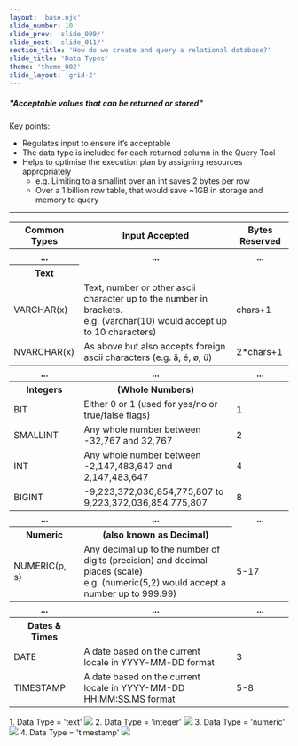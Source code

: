 ```yaml
---
layout: 'base.njk'
slide_number: 10
slide_prev: 'slide_009/'
slide_next: 'slide_011/'
section_title: 'How do we create and query a relational database?'
slide_title: 'Data Types'
theme: 'theme_002'
slide_layout: 'grid-2'
---
```


<section class="slide__text">

##### "Acceptable values that can be returned or stored"

Key points:
- Regulates input to ensure it’s acceptable
- The data type is included for each returned column in the Query Tool
- Helps to optimise the execution plan by assigning resources appropriately
  - e.g. Limiting to a smallint over an int saves 2 bytes per row
  - Over a 1 billion row table, that would save ~1GB in storage and memory to query

<hr />

<table>
  <tr>
    <th>Common Types</th>
    <th>Input Accepted</th>
    <th>Bytes Reserved</th>
  </tr>

  <tr>
    <th>...</th>
    <th>...</th>
    <th>...</th>
  </tr>
  <tr>
    <th>Text</th>
    <td></td>
    <td></td>
  </tr>
  <tr>
    <td>VARCHAR(x)</td>
    <td>Text, number or other ascii character up to the number in brackets. <br />
    e.g. (varchar(10) would accept up to 10 characters)</td>
    <td>chars+1</td>
  </tr>
  <tr>
    <td>NVARCHAR(x)</td>
    <td>As above but also accepts foreign ascii characters (e.g. ä, é, ø, ü)</td>
    <td>2*chars+1</td>
  </tr>

  <tr>
    <th>...</th>
    <th>...</th>
    <th>...</th>
  </tr>
  <tr>
    <th>Integers</th>
    <th>(Whole Numbers)</th>
    <th></th>
  </tr>

  <tr>
    <td>BIT</td>
    <td>Either 0 or 1 (used for yes/no or true/false flags)</td>
    <td>1</td>
  </tr>
  <tr>
    <td>SMALLINT</td>
    <td>Any whole number between -32,767 and 32,767</td>
    <td>2</td>
  </tr>
  <tr>
    <td>INT</td>
    <td>Any whole number between -2,147,483,647 and 2,147,483,647</td>
    <td>4</td>
  </tr>
  <tr>
    <td>BIGINT</td>
    <td>-9,223,372,036,854,775,807 to 9,223,372,036,854,775,807</td>
    <td>8</td>
  </tr>

  <tr>
    <th>...</th>
    <th>...</th>
    <th>...</th>
  </tr>
  <tr>
    <th>Numeric</th>
    <th>(also known as Decimal)</th>
    <td></td>
  </tr>
  <tr>
    <td>NUMERIC(p, s)</td>
    <td>Any decimal up to the number of digits (precision) and decimal places (scale) <br /> e.g. (numeric(5,2) would accept a number up to 999.99)</td>
    <td>5-17</td>
  </tr>

  <tr>
    <th>...</th>
    <th>...</th>
    <th>...</th>
  </tr>
  <tr>
    <th>Dates & Times</th>
    <th></th>
    <th></th>
  </tr>
  <tr>
    <td>DATE</td>
    <td>A date based on the current locale in YYYY-MM-DD format</td>
    <td>3</td>
  </tr>
  <tr>
    <td>TIMESTAMP</td>
    <td>A date based on the current locale in YYYY-MM-DD HH:MM:SS.MS format</td>
    <td>5-8</td>
  </tr>
</table>

</section>


<section class="slide__images">
    <caption>1. Data Type = 'text'</caption>
    <img src="{{ '../../images/002_SELECT_Text.png' | url }}" />
    <caption>2. Data Type = 'integer'</caption>
    <img src="{{ '../../images/002_SELECT_Highlighted.png' | url }}" />
    <caption>3. Data Type = 'numeric'</caption>
    <img src="{{ '../../images/002_SELECT_Numeric.png' | url }}" />
    <caption>4. Data Type = 'timestamp'</caption>
    <img src="{{ '../../images/002_SELECT_Timestamp.png' | url }}" />

</section>
